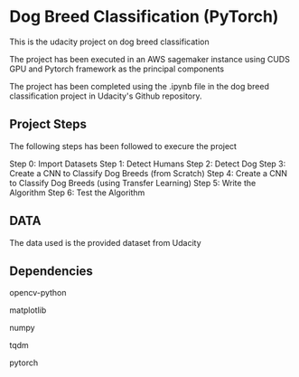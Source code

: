 # Dog Breed Classification (PyTorch)

This is the udacity project on dog breed classification

The project has been executed in an AWS  sagemaker instance using CUDS GPU and Pytorch framework as the principal components

The project has been completed using the .ipynb file in the dog breed classification project in Udacity's Github repository.

## Project Steps

The following steps has been followed to execure the project

Step 0: Import Datasets
Step 1: Detect Humans
Step 2: Detect Dog
Step 3: Create a CNN to Classify Dog Breeds (from Scratch)
Step 4: Create a CNN to Classify Dog Breeds (using Transfer Learning)
Step 5: Write the Algorithm
Step 6: Test the Algorithm

## DATA

The data used is the provided dataset from Udacity


## Dependencies

opencv-python

matplotlib

numpy

tqdm

pytorch

